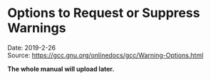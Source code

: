 # Options to Request or Suppress Warnings
Date: 2019-2-26  
Source: https://gcc.gnu.org/onlinedocs/gcc/Warning-Options.html

**The whole manual will upload later.**